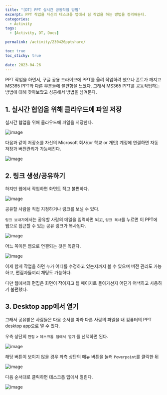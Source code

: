 ```yaml
---
title: "[DT] PPT 실시간 공동작업 방법"
excerpt: PPT 작업을 자신의 데스크톱 앱에서 팀 작업을 하는 방법을 정리해둔다.
categories:
  - Activity
tags:
  - [Activity, DT, Docs]

permalink: /activity/230426pptshare/

toc: true
toc_sticky: true
 
date: 2023-04-26
---
```


PPT 작업을 하면서, 구글 공용 드라이브에 PPT를 올려 작업하려 했으나 폰트가 깨지고 MS365 PPT와 다른 부분들에 불편함을 느꼈다.
그래서 MS365 PPT를 공동작업하는 방법에 대해 찾아보았고 성공해서 방법을 남겨둔다.

## 1. 실시간 협업을 위해 클라우드에 파일 저장

실시간 협업을 위해 클라우드에 파일을 저장한다.

![image](https://user-images.githubusercontent.com/49031232/234498044-cc5caf90-edb1-4989-aa65-678639730f09.png)

다음과 같이 저장소를 자신의 Microsoft 회사(or 학교 or 개인) 계정에 연결하면 자동 저장과 버전관리가 가능해진다.

![image](https://user-images.githubusercontent.com/49031232/234497599-b11e68a3-0b00-465e-a5f9-36ed1f53ab94.png)


## 2. 링크 생성/공유하기

하지만 웹에서 작업하면 화면도 작고 불편하다.

![image](https://user-images.githubusercontent.com/49031232/234499960-7a37ac8c-4c95-41f1-b513-2e5f5888acb6.png)

공유할 사람을 직접 지정하거나 링크를 보낼 수 있다.

`링크 보내기`에서는 공유할 사람의 메일을 입력하면 되고, `링크 복사`를 누르면 이 PPT에 웹으로 접근할 수 있는 공유 링크가 복사된다.

![image](https://user-images.githubusercontent.com/49031232/234499519-d4302b3d-296a-4681-a829-046ebf859bac.png)

어느 쪽이든 웹으로 연결되는 것은 똑같다.

![image](https://user-images.githubusercontent.com/49031232/234501396-00bca5aa-0c9b-4e1e-8550-b2e65ea26023.png)

이제 함게 작업을 하면 누가 어디를 수정하고 있는지까지 볼 수 있으며 버전 관리도 가능하고, 편집자들끼리 채팅도 가능하다. 

다만 웹에서의 편집은 화면이 작아지고 웹 페이지로 돌아가선지 어딘가 어색하고 사용하기 불편했다.

## 3. Desktop app에서 열기
그래서 공유받은 사람들은 다음 순서를 따라 다른 사람의 파일을 내 컴퓨터의 PPT desktop app으로 열 수 있다.

우측 상단의 `편집` > `데스크톱 앱에서 열기` 를 선택하면 된다.

![image](https://user-images.githubusercontent.com/49031232/234502434-f188a630-7ea3-4455-a16b-1300eb5d3278.png)


해당 버튼이 보이지 않을 경우 좌측 상단의 메뉴 버튼을 눌러 `Powerpoint`를 클릭한 뒤 

![image](https://user-images.githubusercontent.com/49031232/234502746-b002d4d0-35cf-45df-8bf2-cd0569bbaaa3.png)

다음 순서대로 클릭하면 데스크톱 앱에서 열린다.

![image](https://user-images.githubusercontent.com/49031232/234497375-cd15efad-b57f-4855-b9cd-1595175703c6.png)


